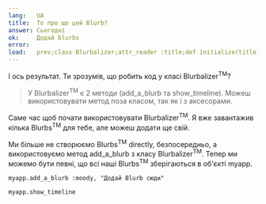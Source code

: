```yaml
---
lang:   UA
title:  То про що цей Blurb?
answer: Сьогодні
ok:     Додай blurbs
error:
load:   prev;class Blurbalizer;attr_reader :title;def initialize(title);@title=title;@blurbs=[];end;def add_a_blurb(mood, content);@blurbs << Blurb.new(mood, content);@blurbs.each {|t| t.time -= 73};end;def show_timeline;puts "Blurbalizer: #{@title} has #{@blurbs.count} Blurbs\n";@blurbs.sort_by { |t| t.time}.reverse.each { |t| puts "#{t.content.ljust(40)} #{t.time}"};end;end;myapp = Blurbalizer.new "The Big Blurb";myapp.add_a_blurb :sick,"Today Mount Hood Was Stolen!";myapp.add_a_blurb :confused,"I can not believe Mt. Hood was stolen!";myapp.add_a_blurb :dazed,"I am speechless!";myapp.add_a_blurb :mad,"It was stolen by a giraffe !!";myapp.add_a_blurb :sad,"I Left my Hoodie on the Mountain!";myapp.add_a_blurb :mad,"I am never going back to that mountain."
---
```


І ось результат. Ти зрозумів, що робить код у класі Blurbalizer<sup>TM</sup>?

> У Blurbalizer<sup>TM</sup> є 2 методи (add\_a\_blurb та show\_timeline). Можеш використовувати метод поза класом, так як і з аксесорами.

Саме час щоб почати використовувати Blurbalizer<sup>TM</sup>. Я вже завантажив кілька Blurbs<sup>TM</sup> для тебе, але можеш додати ще свій.

Ми більше не створюємо Blurbs<sup>TM</sup> directly, безпосередньо, а використовуємо метод add\_a\_blurb з класу Blurbalizer<sup>TM</sup>.
Тепер ми можемо бути певні, що всі наші  Blurbs<sup>TM</sup> зберігаються в об'єкті myapp.

    myapp.add_a_blurb :moody, "Додай Blurb сюди"

    myapp.show_timeline
